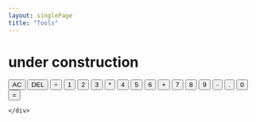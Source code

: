 ```yaml
---
layout: singlePage
title: "Tools"
---
```


# under construction

<!-- <!DOCTYPE html> -->
<html lang="en" dir="ltr">
  <head>
    <meta charset="utf-8">
    <title>Calculator</title>
    <link href="/css/calculator.css" rel="stylesheet">
    <script src="/js/calculator.js" defer></script>
  </head>
  <body>
    <div class="calculator-grid">
    <div class="output">
    <div data-previous-operand class="previous-operand"></div>
    <div data-current-operand class="current-operand"></div>
    </div>
    <button data-all-clear class="span-two">AC</button>
    <button data-delete>DEL</button>
    <button data-operation>÷</button>
    <button data-number>1</button>
    <button data-number>2</button>
    <button data-number>3</button>
    <button data-operation>*</button>
    <button data-number>4</button>
    <button data-number>5</button>
    <button data-number>6</button>
    <button data-operation>+</button>
    <button data-number>7</button>
    <button data-number>8</button>
    <button data-number>9</button>
    <button data-operation>-</button>
    <button data-number>.</button>
    <button data-number>0</button>
    <button data-equals class="span-two">=</button>

    </div>

  </body>
</html>

